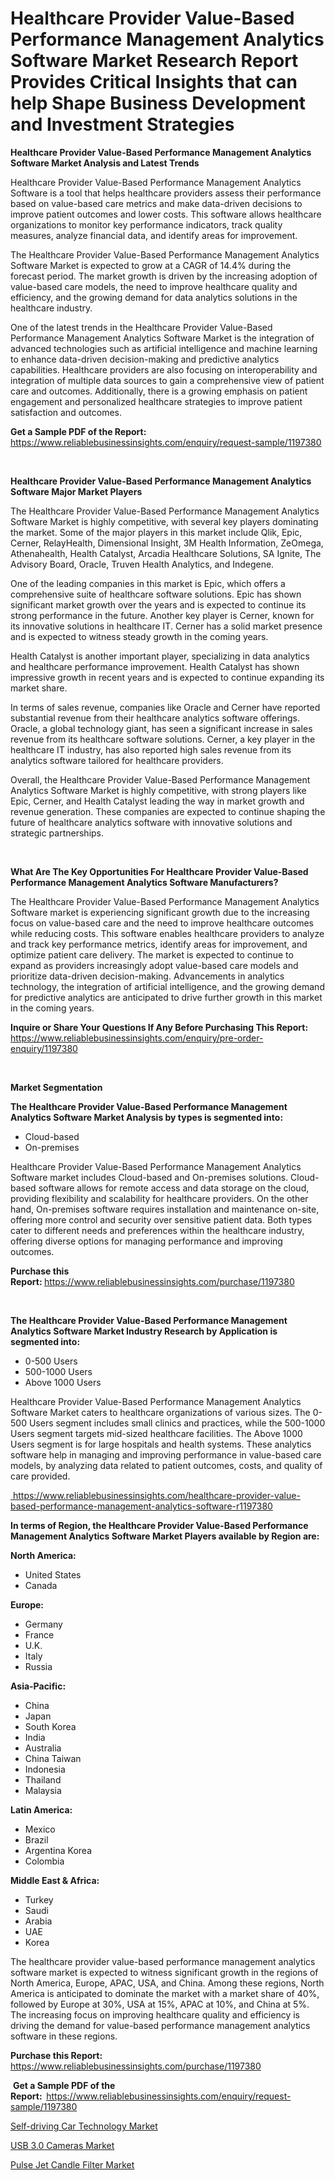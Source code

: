 <p><h1>Healthcare Provider Value-Based Performance Management Analytics Software Market Research Report Provides Critical Insights that can help Shape Business Development and Investment Strategies</h1></p><p><strong>Healthcare Provider Value-Based Performance Management Analytics Software Market Analysis and Latest Trends</strong></p>
<p><p>Healthcare Provider Value-Based Performance Management Analytics Software is a tool that helps healthcare providers assess their performance based on value-based care metrics and make data-driven decisions to improve patient outcomes and lower costs. This software allows healthcare organizations to monitor key performance indicators, track quality measures, analyze financial data, and identify areas for improvement.</p><p>The Healthcare Provider Value-Based Performance Management Analytics Software Market is expected to grow at a CAGR of 14.4% during the forecast period. The market growth is driven by the increasing adoption of value-based care models, the need to improve healthcare quality and efficiency, and the growing demand for data analytics solutions in the healthcare industry.</p><p>One of the latest trends in the Healthcare Provider Value-Based Performance Management Analytics Software Market is the integration of advanced technologies such as artificial intelligence and machine learning to enhance data-driven decision-making and predictive analytics capabilities. Healthcare providers are also focusing on interoperability and integration of multiple data sources to gain a comprehensive view of patient care and outcomes. Additionally, there is a growing emphasis on patient engagement and personalized healthcare strategies to improve patient satisfaction and outcomes.</p></p>
<p><strong>Get a Sample PDF of the Report:&nbsp;</strong> <a href="https://www.reliablebusinessinsights.com/enquiry/request-sample/1197380">https://www.reliablebusinessinsights.com/enquiry/request-sample/1197380</a></p>
<p>&nbsp;</p>
<p><strong>Healthcare Provider Value-Based Performance Management Analytics Software Major Market Players</strong></p>
<p><p>The Healthcare Provider Value-Based Performance Management Analytics Software Market is highly competitive, with several key players dominating the market. Some of the major players in this market include Qlik, Epic, Cerner, RelayHealth, Dimensional Insight, 3M Health Information, ZeOmega, Athenahealth, Health Catalyst, Arcadia Healthcare Solutions, SA Ignite, The Advisory Board, Oracle, Truven Health Analytics, and Indegene.</p><p>One of the leading companies in this market is Epic, which offers a comprehensive suite of healthcare software solutions. Epic has shown significant market growth over the years and is expected to continue its strong performance in the future. Another key player is Cerner, known for its innovative solutions in healthcare IT. Cerner has a solid market presence and is expected to witness steady growth in the coming years.</p><p>Health Catalyst is another important player, specializing in data analytics and healthcare performance improvement. Health Catalyst has shown impressive growth in recent years and is expected to continue expanding its market share.</p><p>In terms of sales revenue, companies like Oracle and Cerner have reported substantial revenue from their healthcare analytics software offerings. Oracle, a global technology giant, has seen a significant increase in sales revenue from its healthcare software solutions. Cerner, a key player in the healthcare IT industry, has also reported high sales revenue from its analytics software tailored for healthcare providers.</p><p>Overall, the Healthcare Provider Value-Based Performance Management Analytics Software Market is highly competitive, with strong players like Epic, Cerner, and Health Catalyst leading the way in market growth and revenue generation. These companies are expected to continue shaping the future of healthcare analytics software with innovative solutions and strategic partnerships.</p></p>
<p>&nbsp;</p>
<p><strong>What Are The Key Opportunities For Healthcare Provider Value-Based Performance Management Analytics Software Manufacturers?</strong></p>
<p><p>The Healthcare Provider Value-Based Performance Management Analytics Software market is experiencing significant growth due to the increasing focus on value-based care and the need to improve healthcare outcomes while reducing costs. This software enables healthcare providers to analyze and track key performance metrics, identify areas for improvement, and optimize patient care delivery. The market is expected to continue to expand as providers increasingly adopt value-based care models and prioritize data-driven decision-making. Advancements in analytics technology, the integration of artificial intelligence, and the growing demand for predictive analytics are anticipated to drive further growth in this market in the coming years.</p></p>
<p><strong>Inquire or Share Your Questions If Any Before Purchasing This Report:</strong> <a href="https://www.reliablebusinessinsights.com/enquiry/pre-order-enquiry/1197380">https://www.reliablebusinessinsights.com/enquiry/pre-order-enquiry/1197380</a></p>
<p>&nbsp;</p>
<p><strong>Market Segmentation</strong></p>
<p><strong>The Healthcare Provider Value-Based Performance Management Analytics Software Market Analysis by types is segmented into:</strong></p>
<p><ul><li>Cloud-based</li><li>On-premises</li></ul></p>
<p><p>Healthcare Provider Value-Based Performance Management Analytics Software market includes Cloud-based and On-premises solutions. Cloud-based software allows for remote access and data storage on the cloud, providing flexibility and scalability for healthcare providers. On the other hand, On-premises software requires installation and maintenance on-site, offering more control and security over sensitive patient data. Both types cater to different needs and preferences within the healthcare industry, offering diverse options for managing performance and improving outcomes.</p></p>
<p><strong>Purchase this Report:&nbsp;</strong><a href="https://www.reliablebusinessinsights.com/purchase/1197380">https://www.reliablebusinessinsights.com/purchase/1197380</a></p>
<p>&nbsp;</p>
<p><strong>The Healthcare Provider Value-Based Performance Management Analytics Software Market Industry Research by Application is segmented into:</strong></p>
<p><ul><li>0-500 Users</li><li>500-1000 Users</li><li>Above 1000 Users</li></ul></p>
<p><p>Healthcare Provider Value-Based Performance Management Analytics Software Market caters to healthcare organizations of various sizes. The 0-500 Users segment includes small clinics and practices, while the 500-1000 Users segment targets mid-sized healthcare facilities. The Above 1000 Users segment is for large hospitals and health systems. These analytics software help in managing and improving performance in value-based care models, by analyzing data related to patient outcomes, costs, and quality of care provided.</p></p>
<p><a href="https://www.reliablebusinessinsights.com/healthcare-provider-value-based-performance-management-analytics-software-r1197380">&nbsp;https://www.reliablebusinessinsights.com/healthcare-provider-value-based-performance-management-analytics-software-r1197380</a></p>
<p><strong>In terms of Region, the Healthcare Provider Value-Based Performance Management Analytics Software Market Players available by Region are:</strong></p>
<p>
    <p> <strong> North America: </strong>
        <ul>
            <li>United States</li>
            <li>Canada</li>
        </ul>
        </p> 
    <p> <strong> Europe: </strong>
        <ul>
            <li>Germany</li>
            <li>France</li>
            <li>U.K.</li>
            <li>Italy</li>
            <li>Russia</li>
        </ul>
        </p> 
    <p> <strong> Asia-Pacific: </strong>
        <ul>
            <li>China</li>
            <li>Japan</li>
            <li>South Korea</li>
            <li>India</li>
            <li>Australia</li>
            <li>China Taiwan</li>
            <li>Indonesia</li>
            <li>Thailand</li>
            <li>Malaysia</li>
        </ul>
        </p> 
    <p> <strong> Latin America: </strong>
        <ul>
            <li>Mexico</li>
            <li>Brazil</li>
            <li>Argentina Korea</li>
            <li>Colombia</li>
        </ul>
        </p> 
    <p> <strong> Middle East & Africa: </strong>
        <ul>
            <li>Turkey</li>
            <li>Saudi</li>
            <li>Arabia</li>
            <li>UAE</li>
            <li>Korea</li>
        </ul>
    </p>
    </p>
<p><p>The healthcare provider value-based performance management analytics software market is expected to witness significant growth in the regions of North America, Europe, APAC, USA, and China. Among these regions, North America is anticipated to dominate the market with a market share of 40%, followed by Europe at 30%, USA at 15%, APAC at 10%, and China at 5%. The increasing focus on improving healthcare quality and efficiency is driving the demand for value-based performance management analytics software in these regions.</p></p>
<p><strong>Purchase this Report: </strong><a href="https://www.reliablebusinessinsights.com/purchase/1197380">https://www.reliablebusinessinsights.com/purchase/1197380</a></p>
<p>&nbsp;<strong>Get a Sample PDF of the Report:&nbsp;&nbsp;</strong><a href="https://www.reliablebusinessinsights.com/enquiry/request-sample/1197380">https://www.reliablebusinessinsights.com/enquiry/request-sample/1197380</a></p>
<p><strong></strong></p>
<p><p><a href="https://github.com/julyju69/Market-Research-Report-List-4/blob/main/self-driving-car-technology-market.md">Self-driving Car Technology Market</a></p><p><a href="https://github.com/gdfhhhj/Market-Research-Report-List-5/blob/main/usb-30-cameras-market.md">USB 3.0 Cameras Market</a></p><p><a href="https://view.publitas.com/reportprime-1/navigating-the-global-pulse-jet-candle-filter-market-landscape-trends-forecasts-and-impact-analysis-2024-2031-covered-in-169-pages/">Pulse Jet Candle Filter Market</a></p></p>